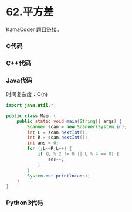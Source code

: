 # 62.平方差

KamaCoder [题目链接](https://kamacoder.com/problempage.php?pid=1101)。

### C代码

### C++代码

### Java代码
时间复杂度：O(n)
```Java
import java.util.*;

public class Main {
    public static void main(String[] args) {
		Scanner scan = new Scanner(System.in);
		int L = scan.nextInt();
        int R = scan.nextInt();
        int ans = 0;
        for (;L<=R;L++) {
        	if (L % 2 != 0 || L % 4 == 0) {
        		ans++;
        	}
        }
        System.out.println(ans);
	}
}
```

### Python3代码